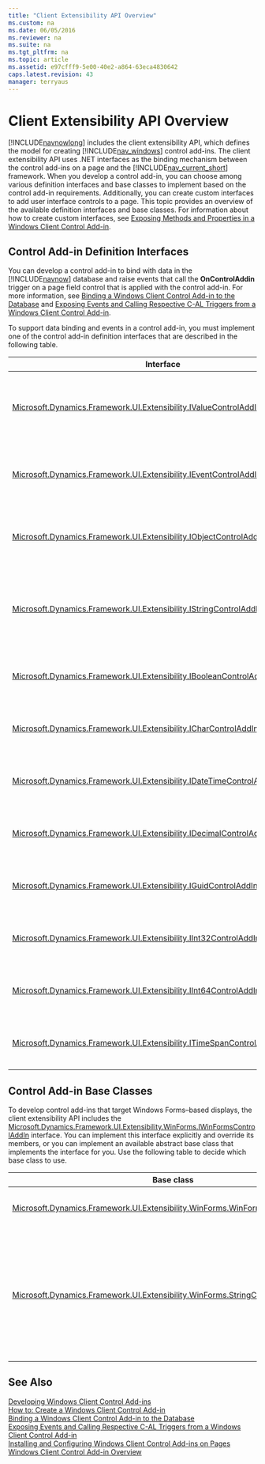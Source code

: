 ```yaml
---
title: "Client Extensibility API Overview"
ms.custom: na
ms.date: 06/05/2016
ms.reviewer: na
ms.suite: na
ms.tgt_pltfrm: na
ms.topic: article
ms.assetid: e97cfff9-5e00-40e2-a864-63eca4830642
caps.latest.revision: 43
manager: terryaus
---
```

# Client Extensibility API Overview
[!INCLUDE[navnowlong](../dynamics-nav/includes/navnowlong_md.md)] includes the client extensibility API, which defines the model for creating [!INCLUDE[nav_windows](../dynamics-nav/includes/nav_windows_md.md)] control add\-ins. The client extensibility API uses .NET interfaces as the binding mechanism between the control add\-ins on a page and the [!INCLUDE[nav_current_short](../dynamics-nav/includes/nav_current_short_md.md)] framework. When you develop a control add\-in, you can choose among various definition interfaces and base classes to implement based on the control add\-in requirements. Additionally, you can create custom interfaces to add user interface controls to a page. This topic provides an overview of the available definition interfaces and base classes. For information about how to create custom interfaces, see [Exposing Methods and Properties in a Windows Client Control Add\-in](../dynamics-nav/Exposing-Methods-and-Properties-in-a-Windows-Client-Control-Add-in.md).  
  
## Control Add\-in Definition Interfaces  
 You can develop a control add\-in to bind with data in the [!INCLUDE[navnow](../dynamics-nav/includes/navnow_md.md)] database and raise events that call the **OnControlAddin** trigger on a page field control that is applied with the control add\-in. For more information, see [Binding a Windows Client Control Add\-in to the Database](../dynamics-nav/Binding-a-Windows-Client-Control-Add-in-to-the-Database.md) and [Exposing Events and Calling Respective C\-AL Triggers from a Windows Client Control Add\-in](../dynamics-nav/Exposing-Events-and-Calling-Respective-C-AL-Triggers-from-a-Windows-Client-Control-Add-in.md).  
  
 To support data binding and events in a control add\-in, you must implement one of the control add\-in definition interfaces that are described in the following table.  
  
|Interface|Use|  
|---------------|---------|  
|[Microsoft.Dynamics.Framework.UI.Extensibility.IValueControlAddInDefinition\<T\>](assetId:///T:Microsoft.Dynamics.Framework.UI.Extensibility.IValueControlAddInDefinition`1)|Base interface that binds the control add\-in with [System.String](assetId:///T:System.String) or [System.Object](assetId:///T:System.Object) data types as defined by the *T* parameter.<br /><br /> Displays text strings or binary data from the [!INCLUDE[nav_current_short](../dynamics-nav/includes/nav_current_short_md.md)] database. **Note:**  The [Microsoft.Dynamics.Framework.UI.Extensibility.WinForms.StringControlAddInBase](assetId:///T:Microsoft.Dynamics.Framework.UI.Extensibility.WinForms.StringControlAddInBase) base class implements this interface with a [System.String](assetId:///T:System.String) data type.|  
|[Microsoft.Dynamics.Framework.UI.Extensibility.IEventControlAddInDefinition](assetId:///T:Microsoft.Dynamics.Framework.UI.Extensibility.IEventControlAddInDefinition)|Base interface that defines a [Microsoft.Dynamics.Framework.UI.Extensibility.ControlAddInEventHandler](assetId:///T:Microsoft.Dynamics.Framework.UI.Extensibility.ControlAddInEventHandler) event.<br /><br /> Uses events to call the [OnControlAddin Trigger](../dynamics-nav/OnControlAddin-Trigger.md) of a page field control. **Note:**  The [Microsoft.Dynamics.Framework.UI.Extensibility.WinForms.StringControlAddInBase](assetId:///T:Microsoft.Dynamics.Framework.UI.Extensibility.WinForms.StringControlAddInBase) class implements this interface.|  
|[Microsoft.Dynamics.Framework.UI.Extensibility.IObjectControlAddInDefinition](assetId:///T:Microsoft.Dynamics.Framework.UI.Extensibility.IObjectControlAddInDefinition)|Base interface that binds the control add\-in with a [System.Object](assetId:///T:System.Object) data type and raises a [Microsoft.Dynamics.Framework.UI.Extensibility.ControlAddInEventHandler](assetId:///T:Microsoft.Dynamics.Framework.UI.Extensibility.ControlAddInEventHandler) event.<br /><br /> Displays binary data from a [!INCLUDE[nav_current_short](../dynamics-nav/includes/nav_current_short_md.md)] database and uses events to call the **OnControlAddin** trigger of a page field control.|  
|[Microsoft.Dynamics.Framework.UI.Extensibility.IStringControlAddInDefinition](assetId:///T:Microsoft.Dynamics.Framework.UI.Extensibility.IStringControlAddInDefinition)|Base interface that binds the control add\-in with a [System.String](assetId:///T:System.String) data type and provides a control add\-in definition interface that raises a [Microsoft.Dynamics.Framework.UI.Extensibility.ControlAddInEventHandler](assetId:///T:Microsoft.Dynamics.Framework.UI.Extensibility.ControlAddInEventHandler) event.<br /><br /> Displays text strings from [!INCLUDE[nav_server](../dynamics-nav/includes/nav_server_md.md)] and uses events to call the **OnControlAddin** trigger of a page field control. **Note:**  The [Microsoft.Dynamics.Framework.UI.Extensibility.WinForms.StringControlAddInBase](assetId:///T:Microsoft.Dynamics.Framework.UI.Extensibility.WinForms.StringControlAddInBase) class implements this interface.|  
|[Microsoft.Dynamics.Framework.UI.Extensibility.IBooleanControlAddInDefinition](assetId:///T:Microsoft.Dynamics.Framework.UI.Extensibility.IBooleanControlAddInDefinition)|Base interface that binds the control add\-in with a [System.Boolean](assetId:///T:System.Boolean) data type and raises a [Microsoft.Dynamics.Framework.UI.Extensibility.ControlAddInEventHandler](assetId:///T:Microsoft.Dynamics.Framework.UI.Extensibility.ControlAddInEventHandler) event.Displays binary data from a [!INCLUDE[nav_current_short](../dynamics-nav/includes/nav_current_short_md.md)] database and uses events to call the **OnControlAddin** trigger of a page field control.|  
|[Microsoft.Dynamics.Framework.UI.Extensibility.ICharControlAddInDefinition](assetId:///T:Microsoft.Dynamics.Framework.UI.Extensibility.ICharControlAddInDefinition)|Base interface that binds the control add\-in with a [System.Char](assetId:///T:System.Char) data type and raises a [Microsoft.Dynamics.Framework.UI.Extensibility.ControlAddInEventHandler](assetId:///T:Microsoft.Dynamics.Framework.UI.Extensibility.ControlAddInEventHandler) event.Displays binary data from a [!INCLUDE[nav_current_short](../dynamics-nav/includes/nav_current_short_md.md)] database and uses events to call the **OnControlAddin** trigger of a page field control.|  
|[Microsoft.Dynamics.Framework.UI.Extensibility.IDateTimeControlAddInDefinition](assetId:///T:Microsoft.Dynamics.Framework.UI.Extensibility.IDateTimeControlAddInDefinition)|Base interface that binds the control add\-in with a [System.DateTime](assetId:///T:System.DateTime) data type and raises a [Microsoft.Dynamics.Framework.UI.Extensibility.ControlAddInEventHandler](assetId:///T:Microsoft.Dynamics.Framework.UI.Extensibility.ControlAddInEventHandler) event.Displays binary data from a [!INCLUDE[nav_current_short](../dynamics-nav/includes/nav_current_short_md.md)] database and uses events to call the **OnControlAddin** trigger of a page field control.|  
|[Microsoft.Dynamics.Framework.UI.Extensibility.IDecimalControlAddInDefinition](assetId:///T:Microsoft.Dynamics.Framework.UI.Extensibility.IDecimalControlAddInDefinition)|Base interface that binds the control add\-in with a [System.Decimal](assetId:///T:System.Decimal) data type and raises a [Microsoft.Dynamics.Framework.UI.Extensibility.ControlAddInEventHandler](assetId:///T:Microsoft.Dynamics.Framework.UI.Extensibility.ControlAddInEventHandler) event.Displays binary data from a [!INCLUDE[nav_current_short](../dynamics-nav/includes/nav_current_short_md.md)] database and uses events to call the **OnControlAddin** trigger of a page field control.|  
|[Microsoft.Dynamics.Framework.UI.Extensibility.IGuidControlAddInDefinition](assetId:///T:Microsoft.Dynamics.Framework.UI.Extensibility.IGuidControlAddInDefinition)|Base interface that binds the control add\-in with a [System.Guid](assetId:///T:System.Guid) data type and raises a [Microsoft.Dynamics.Framework.UI.Extensibility.ControlAddInEventHandler](assetId:///T:Microsoft.Dynamics.Framework.UI.Extensibility.ControlAddInEventHandler) event.Displays binary data from a [!INCLUDE[nav_current_short](../dynamics-nav/includes/nav_current_short_md.md)] database and uses events to call the **OnControlAddin** trigger of a page field control.|  
|[Microsoft.Dynamics.Framework.UI.Extensibility.IInt32ControlAddInDefinition](assetId:///T:Microsoft.Dynamics.Framework.UI.Extensibility.IInt32ControlAddInDefinition)|Base interface that binds the control add\-in with a [System.Int32](assetId:///T:System.Int32) data type and raises a [Microsoft.Dynamics.Framework.UI.Extensibility.ControlAddInEventHandler](assetId:///T:Microsoft.Dynamics.Framework.UI.Extensibility.ControlAddInEventHandler) event.Displays binary data from a [!INCLUDE[nav_current_short](../dynamics-nav/includes/nav_current_short_md.md)] database and uses events to call the **OnControlAddin** trigger of a page field control.|  
|[Microsoft.Dynamics.Framework.UI.Extensibility.IInt64ControlAddInDefinition](assetId:///T:Microsoft.Dynamics.Framework.UI.Extensibility.IInt64ControlAddInDefinition)|Base interface that binds the control add\-in with a [System.Int64](assetId:///T:System.Int64) data type and raises a [Microsoft.Dynamics.Framework.UI.Extensibility.ControlAddInEventHandler](assetId:///T:Microsoft.Dynamics.Framework.UI.Extensibility.ControlAddInEventHandler) event.Displays binary data from a [!INCLUDE[nav_current_short](../dynamics-nav/includes/nav_current_short_md.md)] database and uses events to call the **OnControlAddin** trigger of a page field control.|  
|[Microsoft.Dynamics.Framework.UI.Extensibility.ITimeSpanControlAddInDefinition](assetId:///T:Microsoft.Dynamics.Framework.UI.Extensibility.ITimeSpanControlAddInDefinition)|Base interface that binds the control add\-in with a [System.TimeSpan](assetId:///T:System.TimeSpan) data type and raises a [Microsoft.Dynamics.Framework.UI.Extensibility.ControlAddInEventHandler](assetId:///T:Microsoft.Dynamics.Framework.UI.Extensibility.ControlAddInEventHandler) event.Displays binary data from a [!INCLUDE[nav_current_short](../dynamics-nav/includes/nav_current_short_md.md)] database and uses events to call the **OnControlAddin** trigger of a page field control.|  
  
## Control Add\-in Base Classes  
 To develop control add\-ins that target Windows Forms–based displays, the client extensibility API includes the [Microsoft.Dynamics.Framework.UI.Extensibility.WinForms.IWinFormsControlAddIn](assetId:///T:Microsoft.Dynamics.Framework.UI.Extensibility.WinForms.IWinFormsControlAddIn) interface. You can implement this interface explicitly and override its members, or you can implement an available abstract base class that implements the interface for you. Use the following table to decide which base class to use.  
  
|Base class|Use|  
|----------------|---------|  
|[Microsoft.Dynamics.Framework.UI.Extensibility.WinForms.WinFormsControlAddInBase](assetId:///T:Microsoft.Dynamics.Framework.UI.Extensibility.WinForms.WinFormsControlAddInBase)|Base class that targets Windows forms displays with a control add\-in.<br /><br /> You can use this base class for any control add\-in with an appropriate control add\-in definition interface.|  
|[Microsoft.Dynamics.Framework.UI.Extensibility.WinForms.StringControlAddInBase](assetId:///T:Microsoft.Dynamics.Framework.UI.Extensibility.WinForms.StringControlAddInBase)|Base class that implements the [Microsoft.Dynamics.Framework.UI.Extensibility.IValueControlAddInDefinition\<T\>](assetId:///T:Microsoft.Dynamics.Framework.UI.Extensibility.IValueControlAddInDefinition`1) and [Microsoft.Dynamics.Framework.UI.Extensibility.IEventControlAddInDefinition](assetId:///T:Microsoft.Dynamics.Framework.UI.Extensibility.IEventControlAddInDefinition)<br /><br /> interfaces.<br /><br /> This base class overrides the [IValueControlAddInDefinition\<T\>.Value](assetId:///P:Microsoft.Dynamics.Framework.UI.Extensibility.IValueControlAddInDefinition`1.Value) property to bind the control add\-in to a [System.String](assetId:///System.String) data type in [!INCLUDE[nav_server](../dynamics-nav/includes/nav_server_md.md)]. It also defines the [StringControlAddInBase.RaiseControlAddInEvent\(Int32, String\)](assetId:///M:Microsoft.Dynamics.Framework.UI.Extensibility.WinForms.StringControlAddInBase.RaiseControlAddInEvent(System.Int32,System.String)) method for raising events.<br /><br /> You can use this base class for a control add\-in that displays text strings from a simple text box control and supports events that call the C\/AL trigger on the page.|  
  
## See Also  
 [Developing Windows Client Control Add\-ins](../dynamics-nav/Developing-Windows-Client-Control-Add-ins.md)   
 [How to: Create a Windows Client Control Add\-in](../Topic/How%20to:%20Create%20a%20Windows%20Client%20Control%20Add-in.md)   
 [Binding a Windows Client Control Add\-in to the Database](../dynamics-nav/Binding-a-Windows-Client-Control-Add-in-to-the-Database.md)   
 [Exposing Events and Calling Respective C\-AL Triggers from a Windows Client Control Add\-in](../dynamics-nav/Exposing-Events-and-Calling-Respective-C-AL-Triggers-from-a-Windows-Client-Control-Add-in.md)   
 [Installing and Configuring Windows Client Control Add\-ins on Pages](../dynamics-nav/Installing-and-Configuring-Windows-Client-Control-Add-ins-on-Pages.md)   
 [Windows Client Control Add\-in Overview](../dynamics-nav/Windows-Client-Control-Add-in-Overview.md)
